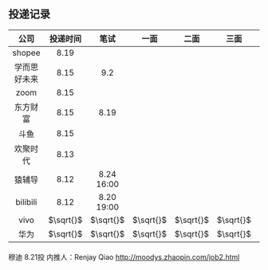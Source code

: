 ﻿## 投递记录
|     公司     | 投递时间  |    笔试    |   一面    |   二面    |   三面    |   HR面    |
| :----------: | :-------: | :--------: | :-------: | :-------: | :-------: | :-------: |
| shopee |   8.19    |        |           |
| 学而思好未来 |   8.15    |    9.2     |           |
|     zoom     |   8.15    |            |           |
|   东方财富   |   8.15    |    8.19    |           |
|     斗鱼     |   8.15    |            |           |
|   欢聚时代   |   8.13    |            |           |
|    猿辅导    |   8.12    | 8.24 16:00 |           |
|   bilibili   |   8.12    | 8.20 19:00 |           |
|     vivo     | $\sqrt{}$ | $\sqrt{}$  | $\sqrt{}$ | $\sqrt{}$ | $\sqrt{}$ | $\sqrt{}$ |
|     华为     | $\sqrt{}$ | $\sqrt{}$  | $\sqrt{}$ | $\sqrt{}$ | $\sqrt{}$ | $\sqrt{}$ |



####
穆迪 8.21投
内推人：Renjay Qiao
http://moodys.zhaopin.com/job2.html


